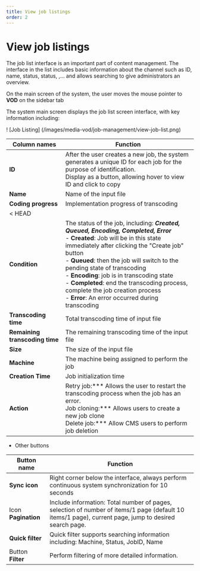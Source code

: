 ```yaml
---
title: View job listings
order: 2
---
```


# View job listings

The job list interface is an important part of content management. The interface in the list includes basic information about the channel such as ID, name, status, status, ,... and allows searching to give administrators an overview.

On the main screen of the system, the user moves the mouse pointer to **VOD** on the sidebar tab

The system main screen displays the job list screen interface, with key information including:

! [Job Listing] (/images/media-vod/job-management/view-job-list.png)

| Column names                   | Function                                                                                                                                                                                                                                                                                                                                                                                                                                                     |
| ------------------------------ | ------------------------------------------------------------------------------------------------------------------------------------------------------------------------------------------------------------------------------------------------------------------------------------------------------------------------------------------------------------------------------------------------------------------------------------------------------------ |
| **ID**                         | After the user creates a new job, the system generates a unique ID for each job for the purpose of identification. <br/>Display as a button, allowing hover to view ID and click to copy                                                                                                                                                                                                                                                                     |
| **Name**                       | Name of the input file                                                                                                                                                                                                                                                                                                                                                                                                                                       |
| **Coding progress**            | Implementation progress of transcoding                                                                                                                                                                                                                                                                                                                                                                                                                       |
| < HEAD                         |                                                                                                                                                                                                                                                                                                                                                                                                                                                              |
| **Condition**                  | The status of the job, including: _**Created, Queued, Encoding, Completed, Error**_<br/>- **Created**: Job will be in this state immediately after clicking the "Create job" button<br/>- **Queued**: then the job will switch to the pending state of transcoding<br/>- **Encoding**: job is in transcoding state<br/>- **Completed**: end the transcoding process, complete the job creation process<br/>- **Error**: An error occurred during transcoding |
| **Transcoding time**           | Total transcoding time of input file                                                                                                                                                                                                                                                                                                                                                                                                                         |
| **Remaining transcoding time** | The remaining transcoding time of the input file                                                                                                                                                                                                                                                                                                                                                                                                             |
| **Size**                       | The size of the input file                                                                                                                                                                                                                                                                                                                                                                                                                                   |
| **Machine**                    | The machine being assigned to perform the job                                                                                                                                                                                                                                                                                                                                                                                                                |
| **Creation Time**              | Job initialization time                                                                                                                                                                                                                                                                                                                                                                                                                                      |
| **Action**                     | Retry job:\*\*\* Allows the user to restart the transcoding process when the job has an error.<br/>Job cloning:\*\*\* Allows users to create a new job clone<br/>Delete job:\*\*\* Allow CMS users to perform job deletion                                                                                                                                                                                                                                   |

- Other buttons

| Button name         | Function                                                                                                                                                                 |
| ------------------- | ------------------------------------------------------------------------------------------------------------------------------------------------------------------------ |
| **Sync icon**       | Right corner below the interface, always perform continuous system synchronization for 10 seconds                                                                        |
| Icon **Pagination** | Include information: Total number of pages, selection of number of items/1 page (default 10 items/1 page), current page, jump to desired search page. |
| **Quick filter**    | Quick filter supports searching information including: Machine, Status, JobID, Name                                                                                      |
| Button **Filter**   | Perform filtering of more detailed information.                                                                                                                          |
